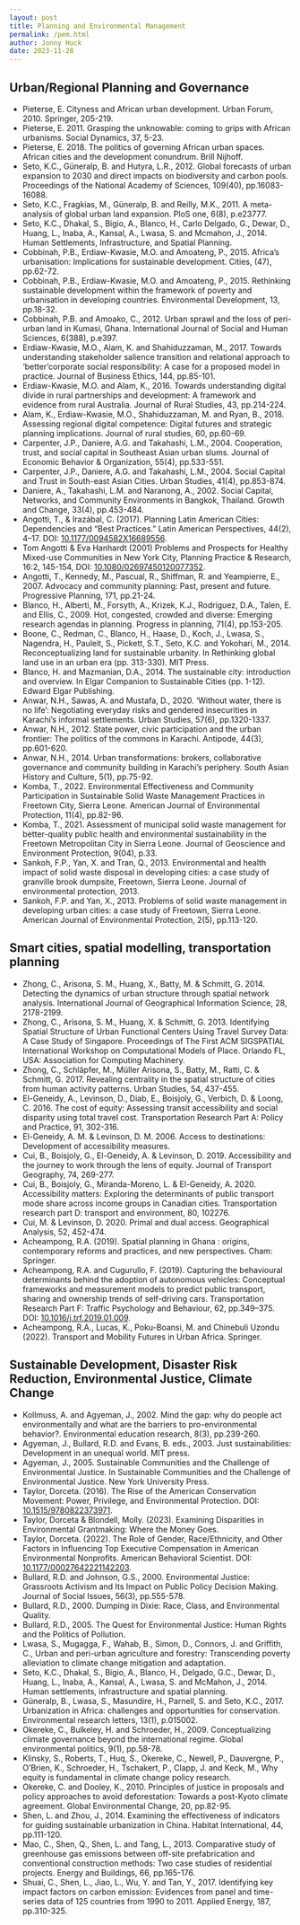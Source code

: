 ```yaml
---
layout: post
title: Planning and Environmental Management
permalink: /pem.html
author: Jonny Huck
date: 2023-11-28
---
```


## Urban/Regional Planning and Governance
* Pieterse, E. Cityness and African urban development.  Urban Forum, 2010. Springer, 205-219.
* Pieterse, E. 2011. Grasping the unknowable: coming to grips with African urbanisms. Social Dynamics, 37, 5-23.
* Pieterse, E. 2018. The politics of governing African urban spaces. African cities and the development conundrum. Brill Nijhoff.
* Seto, K.C., Güneralp, B. and Hutyra, L.R., 2012. Global forecasts of urban expansion to 2030 and direct impacts on biodiversity and carbon pools. Proceedings of the National Academy of Sciences, 109(40), pp.16083-16088.
* Seto, K.C., Fragkias, M., Güneralp, B. and Reilly, M.K., 2011. A meta-analysis of global urban land expansion. PloS one, 6(8), p.e23777.
* Seto, K.C., Dhakal, S., Bigio, A., Blanco, H., Carlo Delgado, G., Dewar, D., Huang, L., Inaba, A., Kansal, A., Lwasa, S. and Mcmahon, J., 2014. Human Settlements, Infrastructure, and Spatial Planning.
* Cobbinah, P.B., Erdiaw-Kwasie, M.O. and Amoateng, P., 2015. Africa’s urbanisation: Implications for sustainable development. Cities, (47), pp.62-72.
* Cobbinah, P.B., Erdiaw-Kwasie, M.O. and Amoateng, P., 2015. Rethinking sustainable development within the framework of poverty and urbanisation in developing countries. Environmental Development, 13, pp.18-32.
* Cobbinah, P.B. and Amoako, C., 2012. Urban sprawl and the loss of peri-urban land in Kumasi, Ghana. International Journal of Social and Human Sciences, 6(388), p.e397.
* Erdiaw-Kwasie, M.O., Alam, K. and Shahiduzzaman, M., 2017. Towards understanding stakeholder salience transition and relational approach to ‘better’corporate social responsibility: A case for a proposed model in practice. Journal of Business Ethics, 144, pp.85-101.
* Erdiaw-Kwasie, M.O. and Alam, K., 2016. Towards understanding digital divide in rural partnerships and development: A framework and evidence from rural Australia. Journal of Rural Studies, 43, pp.214-224.
* Alam, K., Erdiaw-Kwasie, M.O., Shahiduzzaman, M. and Ryan, B., 2018. Assessing regional digital competence: Digital futures and strategic planning implications. Journal of rural studies, 60, pp.60-69.
* Carpenter, J.P., Daniere, A.G. and Takahashi, L.M., 2004. Cooperation, trust, and social capital in Southeast Asian urban slums. Journal of Economic Behavior & Organization, 55(4), pp.533-551.
* Carpenter, J.P., Daniere, A.G. and Takahashi, L.M., 2004. Social Capital and Trust in South-east Asian Cities. Urban Studies, 41(4), pp.853-874.
* Daniere, A., Takahashi, L.M. and Naranong, A., 2002. Social Capital, Networks, and Community Environments in Bangkok, Thailand. Growth and Change, 33(4), pp.453-484.
* Angotti, T., & Irazábal, C. (2017). Planning Latin American Cities: Dependencies and “Best Practices.” Latin American Perspectives, 44(2), 4–17. DOI: [10.1177/0094582X16689556](https://journals.sagepub.com/doi/abs/10.1177/0094582X16689556?journalCode=lapa).
* Tom Angotti & Eva Hanhardt (2001) Problems and Prospects for Healthy Mixed-use Communities in New York City, Planning Practice & Research, 16:2, 145-154, DOI: [10.1080/02697450120077352](https://www.tandfonline.com/doi/abs/10.1080/02697450120077352).
* Angotti, T., Kennedy, M., Pascual, R., Shiffman, R. and Yeampierre, E., 2007. Advocacy and community planning: Past, present and future. Progressive Planning, 171, pp.21-24.
* Blanco, H., Alberti, M., Forsyth, A., Krizek, K.J., Rodriguez, D.A., Talen, E. and Ellis, C., 2009. Hot, congested, crowded and diverse: Emerging research agendas in planning. Progress in planning, 71(4), pp.153-205.
* Boone, C., Redman, C., Blanco, H., Haase, D., Koch, J., Lwasa, S., Nagendra, H., Pauleit, S., Pickett, S.T., Seto, K.C. and Yokohari, M., 2014. Reconceptualizing land for sustainable urbanity. In Rethinking global land use in an urban era (pp. 313-330). MIT Press.
* Blanco, H. and Mazmanian, D.A., 2014. The sustainable city: introduction and overview. In Elgar Companion to Sustainable Cities (pp. 1-12). Edward Elgar Publishing.
* Anwar, N.H., Sawas, A. and Mustafa, D., 2020. ‘Without water, there is no life’: Negotiating everyday risks and gendered insecurities in Karachi’s informal settlements. Urban Studies, 57(6), pp.1320-1337.
* Anwar, N.H., 2012. State power, civic participation and the urban frontier: The politics of the commons in Karachi. Antipode, 44(3), pp.601-620.
* Anwar, N.H., 2014. Urban transformations: brokers, collaborative governance and community building in Karachi’s periphery. South Asian History and Culture, 5(1), pp.75-92.
* Komba, T., 2022. Environmental Effectiveness and Community Participation in Sustainable Solid Waste Management Practices in Freetown City, Sierra Leone. American Journal of Environmental Protection, 11(4), pp.82-96.
* Komba, T., 2021. Assessment of municipal solid waste management for better-quality public health and environmental sustainability in the Freetown Metropolitan City in Sierra Leone. Journal of Geoscience and Environment Protection, 9(04), p.33.
* Sankoh, F.P., Yan, X. and Tran, Q., 2013. Environmental and health impact of solid waste disposal in developing cities: a case study of granville brook dumpsite, Freetown, Sierra Leone. Journal of environmental protection, 2013.
* Sankoh, F.P. and Yan, X., 2013. Problems of solid waste management in developing urban cities: a case study of Freetown, Sierra Leone. American Journal of Environmental Protection, 2(5), pp.113-120.

## Smart cities, spatial modelling, transportation planning
* Zhong, C., Arisona, S. M., Huang, X., Batty, M. & Schmitt, G. 2014. Detecting the dynamics of urban structure through spatial network analysis. International Journal of Geographical Information Science, 28, 2178-2199.
* Zhong, C., Arisona, S. M., Huang, X. & Schmitt, G. 2013. Identifying Spatial Structure of Urban Functional Centers Using Travel Survey Data: A Case Study of Singapore. Proceedings of The First ACM SIGSPATIAL International Workshop on Computational Models of Place. Orlando FL, USA: Association for Computing Machinery.
* Zhong, C., Schläpfer, M., Müller Arisona, S., Batty, M., Ratti, C. & Schmitt, G. 2017. Revealing centrality in the spatial structure of cities from human activity patterns. Urban Studies, 54, 437-455.
* El-Geneidy, A., Levinson, D., Diab, E., Boisjoly, G., Verbich, D. & Loong, C. 2016. The cost of equity: Assessing transit accessibility and social disparity using total travel cost. Transportation Research Part A: Policy and Practice, 91, 302-316.
* El-Geneidy, A. M. & Levinson, D. M. 2006. Access to destinations: Development of accessibility measures.
* Cui, B., Boisjoly, G., El-Geneidy, A. & Levinson, D. 2019. Accessibility and the journey to work through the lens of equity. Journal of Transport Geography, 74, 269-277.
* Cui, B., Boisjoly, G., Miranda-Moreno, L. & El-Geneidy, A. 2020. Accessibility matters: Exploring the determinants of public transport mode share across income groups in Canadian cities. Transportation research part D: transport and environment, 80, 102276.
* Cui, M. & Levinson, D. 2020. Primal and dual access. Geographical Analysis, 52, 452-474.
* Acheampong, R.A. (2019). Spatial planning in Ghana : origins, contemporary reforms and practices, and new perspectives. Cham: Springer.
* Acheampong, R.A. and Cugurullo, F. (2019). Capturing the behavioural determinants behind the adoption of autonomous vehicles: Conceptual frameworks and measurement models to predict public transport, sharing and ownership trends of self-driving cars. Transportation Research Part F: Traffic Psychology and Behaviour, 62, pp.349–375. DOI: [10.1016/j.trf.2019.01.009](https://www.sciencedirect.com/science/article/abs/pii/S136984781830514X).
* Acheampong, R.A., Lucas, K., Poku-Boansi, M. and Chinebuli Uzondu (2022). Transport and Mobility Futures in Urban Africa. Springer.

## Sustainable Development, Disaster Risk Reduction, Environmental Justice, Climate Change
* Kollmuss, A. and Agyeman, J., 2002. Mind the gap: why do people act environmentally and what are the barriers to pro-environmental behavior?. Environmental education research, 8(3), pp.239-260.
* Agyeman, J., Bullard, R.D. and Evans, B. eds., 2003. Just sustainabilities: Development in an unequal world. MIT press.
* Agyeman, J., 2005. Sustainable Communities and the Challenge of Environmental Justice. In Sustainable Communities and the Challenge of Environmental Justice. New York University Press.
* Taylor, Dorceta. (2016). The Rise of the American Conservation Movement: Power, Privilege, and Environmental Protection. DOI: [10.1515/9780822373971](https://www.jstor.org/stable/j.ctv11qdxtg).
* Taylor, Dorceta & Blondell, Molly. (2023). Examining Disparities in Environmental Grantmaking: Where the Money Goes.
* Taylor, Dorceta. (2022). The Role of Gender, Race/Ethnicity, and Other Factors in Influencing Top Executive Compensation in American Environmental Nonprofits. American Behavioral Scientist. DOI: [10.1177/00027642221142203](https://journals.sagepub.com/doi/10.1177/00027642221142203).
* Bullard, R.D. and Johnson, G.S., 2000. Environmental Justice: Grassroots Activism and Its Impact on Public Policy Decision Making. Journal of Social Issues, 56(3), pp.555-578.
* Bullard, R.D., 2000. Dumping in Dixie: Race, Class, and Environmental Quality.
* Bullard, R.D., 2005. The Quest for Environmental Justice: Human Rights and the Politics of Pollution.
* Lwasa, S., Mugagga, F., Wahab, B., Simon, D., Connors, J. and Griffith, C., Urban and peri-urban agriculture and forestry: Transcending poverty alleviation to climate change mitigation and adaptation.
* Seto, K.C., Dhakal, S., Bigio, A., Blanco, H., Delgado, G.C., Dewar, D., Huang, L., Inaba, A., Kansal, A., Lwasa, S. and McMahon, J., 2014. Human settlements, infrastructure and spatial planning.
* Güneralp, B., Lwasa, S., Masundire, H., Parnell, S. and Seto, K.C., 2017. Urbanization in Africa: challenges and opportunities for conservation. Environmental research letters, 13(1), p.015002.
* Okereke, C., Bulkeley, H. and Schroeder, H., 2009. Conceptualizing climate governance beyond the international regime. Global environmental politics, 9(1), pp.58-78.
* Klinsky, S., Roberts, T., Huq, S., Okereke, C., Newell, P., Dauvergne, P., O’Brien, K., Schroeder, H., Tschakert, P., Clapp, J. and Keck, M., Why equity is fundamental in climate change policy research.
* Okereke, C. and Dooley, K., 2010. Principles of justice in proposals and policy approaches to avoid deforestation: Towards a post-Kyoto climate agreement. Global Environmental Change, 20, pp.82-95.
* Shen, L. and Zhou, J., 2014. Examining the effectiveness of indicators for guiding sustainable urbanization in China. Habitat International, 44, pp.111-120.
* Mao, C., Shen, Q., Shen, L. and Tang, L., 2013. Comparative study of greenhouse gas emissions between off-site prefabrication and conventional construction methods: Two case studies of residential projects. Energy and Buildings, 66, pp.165-176.
* Shuai, C., Shen, L., Jiao, L., Wu, Y. and Tan, Y., 2017. Identifying key impact factors on carbon emission: Evidences from panel and time-series data of 125 countries from 1990 to 2011. Applied Energy, 187, pp.310-325.
